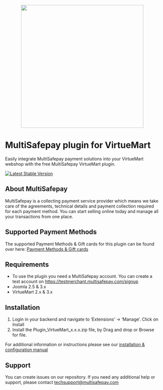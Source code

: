 <p align="center">
  <img src="https://www.multisafepay.com/img/multisafepaylogo.svg" width="400px" position="center">
</p>

# MultiSafepay plugin for VirtueMart

Easily integrate MultiSafepay payment solutions into your VirtueMart webshop with the free MultiSafepay VirtueMart plugin.

[![Latest Stable Version](https://img.shields.io/github/release/multisafepay/virtuemart.svg)](https://github.com/MultiSafepay/VirtueMart/)

## About MultiSafepay
MultiSafepay is a collecting payment service provider which means we take care of the agreements, technical details and payment collection required for each payment method. You can start selling online today and manage all your transactions from one place.
## Supported Payment Methods
The supported Payment Methods & Gift cards for this plugin can be found over here: [Payment Methods & Gift cards](https://docs.multisafepay.com/plugins/virtuemart/faq/#available-payment-methods-in-virtuemart)

## Requirements
- To use the plugin you need a MultiSafepay account. You can create a test account on https://testmerchant.multisafepay.com/signup
- Joomla 2.5 & 3.x
- VirtueMart 2.x & 3.x

## Installation

1. Login in your backend and navigate to ‘Extensions’ -> ‘Manage’. Click on Install
2. Install the Plugin_VirtueMart_x.x.x.zip file, by Drag and drop or Browse for file.

For additional information or instructions please see our [installation & configuration manual](https://docs.multisafepay.com/plugins/virtuemart/manual/)
 
## Support
You can create issues on our repository. If you need any additional help or support, please contact <a href="mailto:techsupport@multisafepay.com">techsupport@multisafepay.com</a>